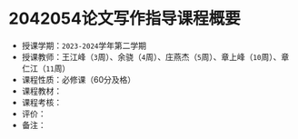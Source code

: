 # 2042054论文写作指导课程概要

+ 授课学期：`2023-2024`学年第二学期
+ 授课教师：王江峰（`3`周）、余骁（`4`周）、庄燕杰（`5`周）、章上峰（`10`周）、章仁江（`11`周）
+ 课程性质：必修课（60分及格）
+ 课程教材：
+ 课程考核：
+ 评价：
+ 备注：
